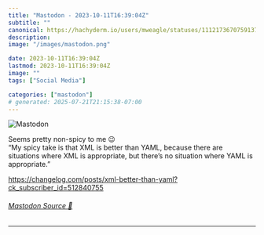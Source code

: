 ```yaml
---
title: "Mastodon - 2023-10-11T16:39:04Z"
subtitle: ""
canonical: https://hachyderm.io/users/mweagle/statuses/111217367075913709
description:
image: "/images/mastodon.png"

date: 2023-10-11T16:39:04Z
lastmod: 2023-10-11T16:39:04Z
image: ""
tags: ["Social Media"]

categories: ["mastodon"]
# generated: 2025-07-21T21:15:38-07:00
---
```

![Mastodon](/images/mastodon.png)

<p>Seems pretty non-spicy to me 😉<br />“My spicy take is that XML is better than YAML, because there are situations where XML is appropriate, but there’s no situation where YAML is appropriate.”</p><p><a href="https://changelog.com/posts/xml-better-than-yaml?ck_subscriber_id=512840755" target="_blank" rel="nofollow noopener noreferrer" translate="no"><span class="invisible">https://</span><span class="ellipsis">changelog.com/posts/xml-better</span><span class="invisible">-than-yaml?ck_subscriber_id=512840755</span></a></p>


###### [Mastodon Source 🐘](https://hachyderm.io/@mweagle/111217367075913709)

___
